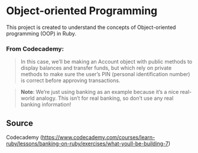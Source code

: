 # Object-oriented Programming

This project is created to understand the concepts of Object-oriented programming (OOP) in Ruby.

### From Codecademy:

> In this case, we’ll be making an Account object with public methods to display balances and transfer funds, but which rely on private methods to make sure the user’s PIN (personal identification number) is correct before approving transactions.

> **Note**: We’re just using banking as an example because it’s a nice real-world analogy. This isn’t for real banking, so don’t use any real banking information!

## Source
Codecademy (https://www.codecademy.com/courses/learn-ruby/lessons/banking-on-ruby/exercises/what-youll-be-building-7)